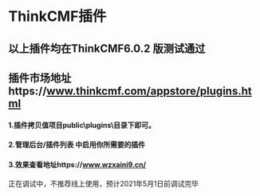 # ThinkCMF插件
## 以上插件均在ThinkCMF6.0.2 版测试通过
## 插件市场地址https://www.thinkcmf.com/appstore/plugins.html
#### 1.插件拷贝值项目public\plugins\目录下即可。
#### 2.管理后台/插件列表 中启用你所需要的插件
#### 3.效果查看地址https://www.wzxaini9.cn/

正在调试中，不推荐线上使用，预计2021年5月1日前调试完毕